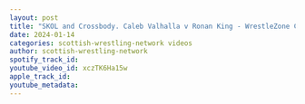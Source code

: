 ```yaml
---
layout: post
title: "SKOL and Crossbody. Caleb Valhalla v Ronan King - WrestleZone Christmas Chaos 2023"
date: 2024-01-14
categories: scottish-wrestling-network videos
author: scottish-wrestling-network
spotify_track_id: 
youtube_video_id: xczTK6Ha15w
apple_track_id: 
youtube_metadata: 
---
```

